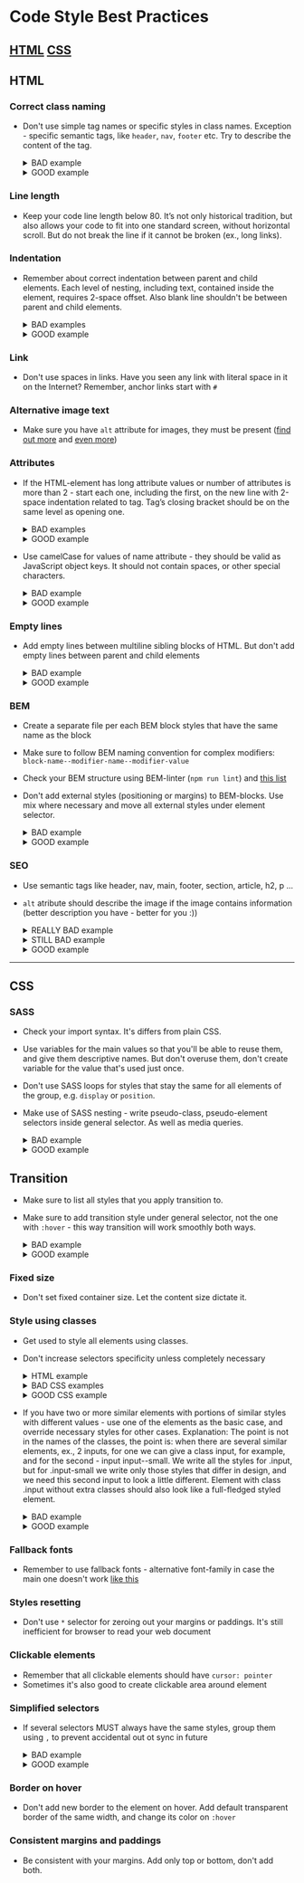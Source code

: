 # Code Style Best Practices

[HTML](#HTML) 
[CSS](#CSS) 
---

## HTML

### Correct class naming
  - Don't use simple tag names or specific styles in class names.
  Exception - specific semantic tags, like `header`, `nav`, `footer` etc.
  Try to describe the content of the tag.
    <details>
      <summary>BAD example</summary>

      ```html
      <nav class="no-padding">
        <ul>
          ...
          <li class="li">
            <a href="#apple" class="a-last-no-decoration">Apple</a>
          </li>
        </ul>
      </nav>
      ```
    </details>
    <details>
      <summary>GOOD example</summary>

      ```html
      <nav class="nav">
        <ul class="nav__list">
          ...
          <li class="nav__item">
            <a href="#apple" class="nav__link">Apple</a>
          </li>
        </ul>
      </nav>
      ```
    </details>

### Line length
  - Keep your code line length below 80.
  It’s not only historical tradition, but also allows your code to fit into one standard screen,
  without horizontal scroll. But do not break the line if it cannot be broken (ex., long links).

### Indentation
  - Remember about correct indentation between parent and child elements.
  Each level of nesting, including text, contained inside the element,
  requires 2-space offset. Also blank line shouldn't be between parent and child elements.
    <details>
      <summary>BAD examples</summary>

      ```html
      <body>
      <div>
      <p>
      Awesome text
      </p>
      </div>
      </body>
      ```
    </details>
    <details>
      <summary>GOOD example</summary>

      ```html
      <body>
        <div>
          <p>
            Awesome text
          </p>
        </div>
      </body>
      ```
      </details>

### Link
  - Don't use spaces in links. Have you seen any link with literal
  space in it on the Internet? Remember, anchor links start with `#`

### Alternative image text
  - Make sure you have `alt` attribute for images, they must be
  present ([find out more](https://osric.com/chris/accidental-developer/2012/01/when-should-alt-text-be-blank/) and [even more](https://9clouds.com/blog/the-importance-of-alt-attributes-aka-alt-text/))

### Attributes
  - If the HTML-element has long attribute values or number of
  attributes is more than 2 - start each one, including the first, on the new
  line with 2-space indentation related to tag. Tag’s closing bracket should be
  on the same level as opening one.
    <details>
      <summary>BAD examples</summary>
      
      ```html
      <input type="text" name="surname" 
             id="surname" required>

      <input type="text" 
             name="surname" 
             id="surname"
             required>

      <input
      type="text" 
      name="surname" 
      id="surname"
      required>

      <input
        type="text" 
        name="surname" 
        id="surname"
        required>
      ```
    </details>
    <details>
      <summary>GOOD example</summary>

      ```html
      <input
        type="text" 
        name="surname" 
        id="surname"
        required
      >
      ```
    </details>

  - Use camelCase for values of name attribute - they should be  valid as JavaScript object keys. 
  It should not contain spaces, or other special characters.

    <details>
      <summary>BAD example</summary>

      ```html
      <input
        type="date" 
        name="date of birth" 
        id="dateOfBirth"
        required
      >
      ```
    </details>

     <details>
      <summary>GOOD example</summary>

      ```html
      <input
        type="date" 
        name="dateOfBirth" 
        id="dateOfBirth"
        required
      >
      ```
    </details>

### Empty lines
  - Add empty lines between multiline sibling blocks of HTML.
  But don't add empty lines between parent and child elements
    <details>
      <summary>BAD example</summary>

      ```html
      <ul>

        <li class="nav__item">
          <a href="#home">Home</a>
        </li>
        <li class="nav__item">
          <a href="#shop">Shop</a>
        </li>
        <li class="nav__item">
          <a href="#contacts">Contacts</a>
        </li>

      </ul>
      ```
    </details>

    <details>
      <summary>GOOD example</summary>

      ```html
      <ul>
        <li class="nav__item">
          <a href="#home">Home</a>
        </li>

        <li class="nav__item">
          <a href="#shop">Shop</a>
        </li>

        <li class="nav__item">
          <a href="#contacts">Contacts</a>
        </li>
      </ul>
      ```
    </details>

### BEM
  - Create a separate file per each BEM block styles that have the same name as the block
  - Make sure to follow BEM naming convention for complex modifiers: 
  `block-name--modifier-name--modifier-value`
  - Check your BEM structure using BEM-linter (`npm run lint`) and [this list](https://mate-academy.github.io/fe-program/css/typical-bem-mistakes-en)
  - Don't add external styles (positioning or margins) to BEM-blocks.
  Use mix where necessary and move all external styles under element selector.
    
    <details>
      <summary>BAD example</summary>

      ```html
      <!--index.html-->
      <div class="container">
        <div class="card">
          ...
        </div>
      </div>
      ```

      ```css
      /*styles.css*/
      .card {
        margin: 48px 24px;
        font-size: 16px;
        background-color: purple;
      }
      ```
    </details>

    <details>
      <summary>GOOD example</summary>

      ```html
      <!--index.html-->
      <div class="container">
        <div class="container__card card">
          ...
        </div>
      </div>
      ```

      ```css
      /*styles.css*/
      .container__card {
        margin: 48px 24px;
      }

      .card {
        font-size: 16px;
        background-color: purple;
      }
      ```
    </details>

### SEO
  - Use semantic tags like header, nav, main, footer, section, article, h2, p ...
  - `alt` atribute should describe the image if the image contains information (better description you have - better for you :))

    <details>
      <summary>REALLY BAD example</summary>

      ```html
      <img alt="image" />
      ```
    </details>

    <details>
      <summary>STILL BAD example</summary>

      ```html
      <img alt="phone" />
      ```
    </details>

    <details>
      <summary>GOOD example</summary>

      ```html
      <img alt="Samsung Galaxy S22 2022 8/128GB Green" />
      ```
    </details>

---

## CSS


### SASS
  - Check your import syntax. It's differs from plain CSS.
  - Use variables for the main values so that you'll be able to reuse them,
  and give them descriptive names.
  But don't overuse them, don't create variable for the value that's used just once.
  - Don't use SASS loops for styles that stay the same for all elements
  of the group, e.g. `display` or `position`.
  - Make use of SASS nesting - write pseudo-class, pseudo-element
  selectors inside general selector. As well as media queries.

    <details>
      <summary>BAD example</summary>

      ```scss
      &__buy-link {
        display: flex;
        margin-top: 20px;
      }

      &__buy-link:hover {
        color: blue;
      }
      ```
    </details>

    <details>
      <summary>GOOD example</summary>

      ```scss
      &__buy-link {
        display: flex;
        margin-top: 20px;

        &:hover {
          color: blue;
        }
      }
      ```
    </details>

## Transition
  - Make sure to list all styles that you apply transition to.
  - Make sure to add transition style under general selector, not the
  one with `:hover` - this way transition will work smoothly both ways.

    <details>
      <summary>BAD example</summary>

      ```scss
      .box {
        color: gray;

        &:hover {
          color: aquamarine;
          transform: scale(1.2);
          transition: 0.5s;
        }
      }
      ```
    </details>

    <details>
      <summary>GOOD example</summary>

      ```scss
      .box {
        color: gray;
        transition: color 0.5s, transform 0.5s;

        &:hover {
          color: aquamarine;
          transform: scale(1.2);
        }
      }
      ```
    </details>

### Fixed size
  - Don't set fixed container size. Let the content size dictate it.

### Style using classes
  - Get used to style all elements using classes. 
  - Don't increase selectors specificity unless completely necessary

    <details>
      <summary>HTML example</summary>

      ```html
      <nav class="nav">  
        <ul class="nav__list">  
          ...  
        <ul>  
      </nav>  
      ```
    </details>
    <details>
      <summary>BAD CSS examples</summary>

      ```css
      ul {
        list-style: none
      }
      ```

      ```css
      nav ul {
        list-style: none
      }
      ```
    </details>
    <details>
      <summary>GOOD CSS example</summary>

      ```css
      .nav__list {
        list-style: none
      }
      ```
    </details>
    
  - If you have two or more similar elements with portions of similar styles with different values - use one
  of the elements as the basic case, and override necessary styles for other cases.
  Explanation: The point is not in the names of the classes, the point is: when there are several similar elements, ex., 2 inputs, for one we can give a class input, for example, and for the second - input input--small. We write all the styles for .input, but for .input-small we write only those styles that differ in design, and we need this second input to look a little different.
  Element with class .input without extra classes should also look like a full-fledged styled element.

    <details>
      <summary>BAD example</summary>

      ```html
      <!--index.html-->

      <img 
        class="icon-big"
        src="url(./logo.png)"
        alt="Company logo"
      >

      <img
        class="icon-small"
        src="url(./logo-small.png)"
        alt="Company small logo"
      >
      ```

      ```css
      /*styles.css*/

      .icon-big {
        position: absolute;
        top: 24px;
        left: 24px;
        display: block;
        width: 40px;
        height: 40px;
      }

      .icon-small {
        position: absolute;
        top: 16px;
        left: 16px;
        display: block;
        width: 32px;
        height: 32px;
      }
      ```
    </details>

    <details>
      <summary>GOOD example</summary>

      ```html
      <!--index.html-->

      <img 
        class="icon" 
        src="url(./logo.png)" 
        alt="Company logo"
      >

      <img 
        class="icon icon--small"
        src="url(./logo-small.png)" 
        alt="Company small logo"
      >
      ```

      ```css
      /*styles.css*/

     .icon {
        position: absolute;
        top: 24px;
        left: 24px;
        display: block;
        width: 40px;
        height: 40px;
      }

      .icon--small {
        top: 16px;
        left: 16px;
        width: 32px;
        height: 32px;
      }
      ```
    </details>

### Fallback fonts
  - Remember to use fallback fonts - alternative font-family in case the main one doesn't work [like this](https://www.w3schools.com/cssref/pr_font_font-family.asp)

### Styles resetting
  - Don't use `*` selector for zeroing out your margins or paddings.
  It's still inefficient for browser to read your web document

### Clickable elements
  - Remember that all clickable elements should have `cursor: pointer`
  - Sometimes it's also good to create clickable area around element

### Simplified selectors
  - If several selectors MUST always have the same styles, group them using `,` to prevent accidental out ot sync in future
    <details>
      <summary>BAD example</summary>

      ```css
      .block--1 {
        background-color: yellowgreen;
      }

      .block--2 {
        background-color: yellowgreen;
      }

      .block--3 {
        background-color: yellowgreen;
      }
      ```
    </details>

    <details>
      <summary>GOOD example</summary>

      ```css
      .block--1,
      .block--2,
      .block--3 {
        background-color: yellowgreen;
      }
      ```
    </details>

### Border on hover
  - Don't add new border to the element on hover. 
  Add default transparent border of the same width, and change its color on `:hover`

### Consistent margins and paddings
  - Be consistent with your margins.
  Add only top or bottom, don't add both.
